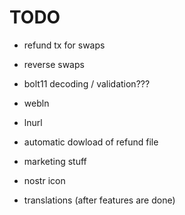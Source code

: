 TODO
==============

* refund tx for swaps
* reverse swaps
* bolt11 decoding / validation???
* webln
* lnurl
* automatic dowload of refund file

* marketing stuff
* nostr icon
* translations (after features are done)
